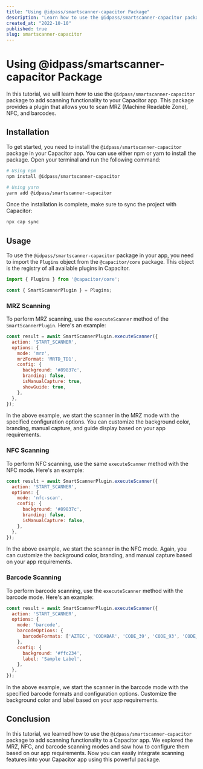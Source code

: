 ```yaml
---
title: "Using @idpass/smartscanner-capacitor Package"
description: "Learn how to use the @idpass/smartscanner-capacitor package to scan MRZ, NFC, and barcodes in your Capacitor app."
created_at: "2022-10-10"
published: true
slug: smartscanner-capacitor
---
```


# Using @idpass/smartscanner-capacitor Package

In this tutorial, we will learn how to use the `@idpass/smartscanner-capacitor` package to add scanning functionality to your Capacitor app. This package provides a plugin that allows you to scan MRZ (Machine Readable Zone), NFC, and barcodes.

## Installation

To get started, you need to install the `@idpass/smartscanner-capacitor` package in your Capacitor app. You can use either npm or yarn to install the package. Open your terminal and run the following command:

```bash
# Using npm
npm install @idpass/smartscanner-capacitor

# Using yarn
yarn add @idpass/smartscanner-capacitor
```

Once the installation is complete, make sure to sync the project with Capacitor:

```bash
npx cap sync
```

## Usage

To use the `@idpass/smartscanner-capacitor` package in your app, you need to import the `Plugins` object from the `@capacitor/core` package. This object is the registry of all available plugins in Capacitor.

```javascript
import { Plugins } from '@capacitor/core';

const { SmartScannerPlugin } = Plugins;
```

### MRZ Scanning

To perform MRZ scanning, use the `executeScanner` method of the `SmartScannerPlugin`. Here's an example:

```javascript
const result = await SmartScannerPlugin.executeScanner({
  action: 'START_SCANNER',
  options: {
    mode: 'mrz',
    mrzFormat: 'MRTD_TD1',
    config: {
      background: '#89837c',
      branding: false,
      isManualCapture: true,
      showGuide: true,
    },
  },
});
```

In the above example, we start the scanner in the MRZ mode with the specified configuration options. You can customize the background color, branding, manual capture, and guide display based on your app requirements.

### NFC Scanning

To perform NFC scanning, use the same `executeScanner` method with the NFC mode. Here's an example:

```javascript
const result = await SmartScannerPlugin.executeScanner({
  action: 'START_SCANNER',
  options: {
    mode: 'nfc-scan',
    config: {
      background: '#89837c',
      branding: false,
      isManualCapture: false,
    },
  },
});
```

In the above example, we start the scanner in the NFC mode. Again, you can customize the background color, branding, and manual capture based on your app requirements.

### Barcode Scanning

To perform barcode scanning, use the `executeScanner` method with the barcode mode. Here's an example:

```javascript
const result = await SmartScannerPlugin.executeScanner({
  action: 'START_SCANNER',
  options: {
    mode: 'barcode',
    barcodeOptions: {
      barcodeFormats: ['AZTEC', 'CODABAR', 'CODE_39', 'CODE_93', 'CODE_128', 'DATA_MATRIX', 'EAN_8', 'EAN_13', 'QR_CODE', 'UPC_A', 'UPC_E', 'PDF_417'],
    },
    config: {
      background: '#ffc234',
      label: 'Sample Label',
    },
  },
});
```

In the above example, we start the scanner in the barcode mode with the specified barcode formats and configuration options. Customize the background color and label based on your app requirements.

## Conclusion

In this tutorial, we learned how to use the `@idpass/smartscanner-capacitor` package to add scanning functionality to a Capacitor app. We explored the MRZ, NFC, and barcode scanning modes and saw how to configure them based on our app requirements. Now you can easily integrate scanning features into your Capacitor app using this powerful package.